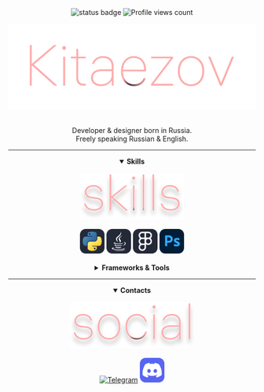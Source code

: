 <div align="center">
    <img src="https://api.statusbadges.me/badge/status/492044354714861570" alt="status badge" />
    <img src="https://komarev.com/ghpvc/?username=kitaezov&color=9963B3" alt="Profile views count" />
    <br><br>
    <img src="https://github.com/kitaezov/kitaezov/blob/main/img/kitaezov.svg" alt="kitaezov logo" />
    <br><br>
    <p>Developer & designer born in Russia.<br>
       Freely speaking Russian & English.</p>
</div>

---

<div align="center">
    <details open>
        <summary><strong>Skills</strong></summary>
        <br>
        <img src="https://github.com/kitaezov/kitaezov/blob/main/img/skills.svg" alt="skills" />
        <br><br>
        <img src="https://raw.githubusercontent.com/tandpfun/skill-icons/de91fca307a83d75fc5b1f6ce24540454acead41/icons/Python-Dark.svg" width="50" alt="Python" />
        <img src="https://raw.githubusercontent.com/tandpfun/skill-icons/de91fca307a83d75fc5b1f6ce24540454acead41/icons/Java-Dark.svg" width="50" alt="Java" />
        <img src="https://raw.githubusercontent.com/tandpfun/skill-icons/de91fca307a83d75fc5b1f6ce24540454acead41/icons/Figma-Dark.svg" width="50" alt="Figma" />
        <img src="https://raw.githubusercontent.com/tandpfun/skill-icons/de91fca307a83d75fc5b1f6ce24540454acead41/icons/Photoshop.svg" width="50" alt="Photoshop" />
        <br><br>
        <details>
            <summary><strong>Frameworks & Tools</strong></summary>
            <br>
            <img src="https://skillicons.dev/icons?i=spring,git,mysql,fastapi,discord" /><br>
            <p>And more...</p>      
        </details>
    </details>
</div>

---

<div align="center">
    <details open>
        <summary><strong>Contacts</strong></summary>
        <br>
        <img src="https://github.com/kitaezov/kitaezov/blob/main/img/social.svg" alt="social media" />
        <br><br>
        <a href="https://t.me/about_kitaezov"><img src="https://upload.wikimedia.org/wikipedia/commons/8/82/Telegram_logo.svg" width="50" alt="Telegram" /></a>
        <a href="https://discord.com/users/492044354714861570"><img src="https://raw.githubusercontent.com/tandpfun/skill-icons/de91fca307a83d75fc5b1f6ce24540454acead41/icons/Discord.svg" width="50" alt="Discord" /></a>
    </details>
</div>

